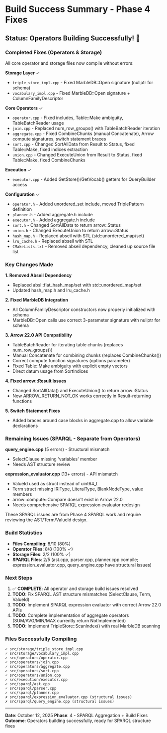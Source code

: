 # Build Success Summary - Phase 4 Fixes

## Status: Operators Building Successfully! 🎉

###  Completed Fixes (Operators & Storage)

All core operator and storage files now compile without errors:

**Storage Layer** ✓
- `triple_store_impl.cpp` - Fixed MarbleDB::Open signature (nullptr for schema)
- `vocabulary_impl.cpp` - Fixed MarbleDB::Open signature + ColumnFamilyDescriptor

**Core Operators** ✓
- `operator.cpp` - Fixed includes, Table::Make ambiguity, TableBatchReader usage
- `join.cpp` - Replaced num_row_groups() with TableBatchReader iteration
- `aggregate.cpp` - Fixed CombineChunks (manual Concatenate), Arrow compute signatures, switch statement braces
- `sort.cpp` - Changed SortAllData from Result<void> to Status, fixed Table::Make, fixed indices extraction
- `union.cpp` - Changed ExecuteUnion from Result<void> to Status, fixed Table::Make, fixed CombineChunks

**Execution** ✓
- `executor.cpp` - Added GetStore()/GetVocab() getters for QueryBuilder access

**Configuration** ✓
- `operator.h` - Added unordered_set include, moved TriplePattern definition
- `planner.h` - Added aggregate.h include
- `executor.h` - Added aggregate.h include
- `sort.h` - Changed SortAllData to return arrow::Status
- `union.h` - Changed ExecuteUnion to return arrow::Status
- `hash_map.h` - Replaced abseil with STL (std::unordered_map/set)
- `lru_cache.h` - Replaced abseil with STL
- `CMakeLists.txt` - Removed abseil dependency, cleaned up source file list

### Key Changes Made

**1. Removed Abseil Dependency**
- Replaced absl::flat_hash_map/set with std::unordered_map/set
- Updated hash_map.h and lru_cache.h

**2. Fixed MarbleDB Integration**
- All ColumnFamilyDescriptor constructors now properly initialized with schema
- MarbleDB::Open calls use correct 3-parameter signature with nullptr for schema

**3. Arrow 22.0 API Compatibility**
- TableBatchReader for iterating table chunks (replaces num_row_groups())
- Manual Concatenate for combining chunks (replaces CombineChunks())
- Correct compute function signatures (options parameter)
- Fixed Table::Make ambiguity with explicit empty vectors
- Direct datum usage from SortIndices

**4. Fixed arrow::Result<void> Issues**
- Changed SortAllData() and ExecuteUnion() to return arrow::Status
- Now ARROW_RETURN_NOT_OK works correctly in Result-returning functions

**5. Switch Statement Fixes**
- Added braces around case blocks in aggregate.cpp to allow variable declarations

### Remaining Issues (SPARQL - Separate from Operators)

**query_engine.cpp** (5 errors) - Structural mismatch
- SelectClause missing 'variables' member
- Needs AST structure review

**expression_evaluator.cpp** (13+ errors) - API mismatch
- ValueId used as struct instead of uint64_t
- Term struct missing IRIType, LiteralType, BlankNodeType, value members
- arrow::compute::Compare doesn't exist in Arrow 22.0
- Needs comprehensive SPARQL expression evaluator redesign

These SPARQL issues are from Phase 4 SPARQL work and require reviewing the AST/Term/ValueId design.

### Build Statistics

- **Files Compiling**: 8/10 (80%)
- **Operator Files**: 8/8 (100% ✓)
- **Storage Files**: 2/2 (100% ✓)
- **SPARQL Files**: 2/5 (ast.cpp, parser.cpp, planner.cpp compile; expression_evaluator.cpp, query_engine.cpp have structural issues)

### Next Steps

1. ✅ **COMPLETE**: All operator and storage build issues resolved
2. **TODO**: Fix SPARQL AST structure mismatches (SelectClause, Term, ValueId)
3. **TODO**: Implement SPARQL expression evaluator with correct Arrow 22.0 APIs
4. **TODO**: Complete implementation of aggregate operators (SUM/AVG/MIN/MAX currently return NotImplemented)
5. **TODO**: Implement TripleStore::ScanIndex() with real MarbleDB scanning

### Files Successfully Compiling

```
✓ src/storage/triple_store_impl.cpp
✓ src/storage/vocabulary_impl.cpp
✓ src/operators/operator.cpp
✓ src/operators/join.cpp
✓ src/operators/aggregate.cpp
✓ src/operators/sort.cpp
✓ src/operators/union.cpp
✓ src/execution/executor.cpp
✓ src/sparql/ast.cpp
✓ src/sparql/parser.cpp  
✓ src/sparql/planner.cpp
✗ src/sparql/expression_evaluator.cpp (structural issues)
✗ src/sparql/query_engine.cpp (structural issues)
```

---

**Date**: October 12, 2025
**Phase**: 4 - SPARQL Aggregation + Build Fixes
**Outcome**: Operators building successfully, ready for SPARQL structure fixes
